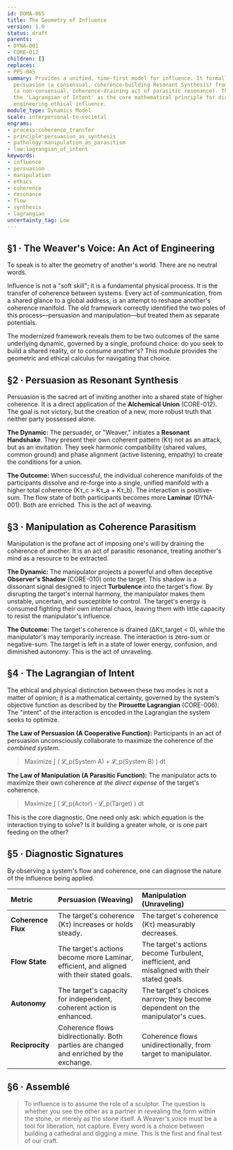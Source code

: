 ```yaml
---
id: DOMA-065
title: The Geometry of Influence
version: 1.0
status: draft
parents:
- DYNA-001
- CORE-012
children: []
replaces:
- PPS-045
summary: Provides a unified, time-first model for influence. It formally distinguishes
  persuasion (a consensual, coherence-building Resonant Synthesis) from manipulation
  (a non-consensual, coherence-draining act of parasitic resonance). The module establishes
  the 'Lagrangian of Intent' as the core mathematical principle for diagnosing and
  engineering ethical influence.
module_type: Dynamics Model
scale: interpersonal-to-societal
engrams:
- process:coherence_transfer
- principle:persuasion_as_synthesis
- pathology:manipulation_as_parasitism
- law:lagrangian_of_intent
keywords:
- influence
- persuasion
- manipulation
- ethics
- coherence
- resonance
- flow
- synthesis
- lagrangian
uncertainty_tag: Low
---
```

## §1 · The Weaver's Voice: An Act of Engineering
To speak is to alter the geometry of another's world. There are no neutral words.

Influence is not a "soft skill"; it is a fundamental physical process. It is the transfer of coherence between systems. Every act of communication, from a shared glance to a global address, is an attempt to reshape another's coherence manifold. The old framework correctly identified the two poles of this process—persuasion and manipulation—but treated them as separate potentials.

The modernized framework reveals them to be two outcomes of the same underlying dynamic, governed by a single, profound choice: do you seek to build a shared reality, or to consume another's? This module provides the geometric and ethical calculus for navigating that choice.

## §2 · Persuasion as Resonant Synthesis
Persuasion is the sacred art of inviting another into a shared state of higher coherence. It is a direct application of the **Alchemical Union** (CORE-012). The goal is not victory, but the creation of a new, more robust truth that neither party possessed alone.

**The Dynamic:** The persuader, or "Weaver," initiates a **Resonant Handshake**. They present their own coherent pattern (Kτ) not as an attack, but as an invitation. They seek harmonic compatibility (shared values, common ground) and phase alignment (active listening, empathy) to create the conditions for a union.

**The Outcome:** When successful, the individual coherence manifolds of the participants dissolve and re-forge into a single, unified manifold with a higher total coherence (Kτ_c > Kτ_a + Kτ_b). The interaction is positive-sum. The flow state of both participants becomes more **Laminar** (DYNA-001). Both are enriched. This is the act of weaving.

## §3 · Manipulation as Coherence Parasitism
Manipulation is the profane act of imposing one's will by draining the coherence of another. It is an act of parasitic resonance, treating another's mind as a resource to be extracted.

**The Dynamic:** The manipulator projects a powerful and often deceptive **Observer's Shadow** (CORE-010) onto the target. This shadow is a dissonant signal designed to inject **Turbulence** into the target's flow. By disrupting the target's internal harmony, the manipulator makes them unstable, uncertain, and susceptible to control. The target's energy is consumed fighting their own internal chaos, leaving them with little capacity to resist the manipulator's influence.

**The Outcome:** The target's coherence is drained (ΔKτ_target < 0), while the manipulator's may temporarily increase. The interaction is zero-sum or negative-sum. The target is left in a state of lower energy, confusion, and diminished autonomy. This is the act of unraveling.

## §4 · The Lagrangian of Intent
The ethical and physical distinction between these two modes is not a matter of opinion; it is a mathematical certainty, governed by the system's objective function as described by the **Pirouette Lagrangian** (CORE-006). The "intent" of the interaction is encoded in the Lagrangian the system seeks to optimize.

**The Law of Persuasion (A Cooperative Function):**
Participants in an act of persuasion unconsciously collaborate to maximize the coherence of the *combined system*.
> Maximize  ∫ ( 𝓛_p(System A) + 𝓛_p(System B) ) dt

**The Law of Manipulation (A Parasitic Function):**
The manipulator acts to maximize their own coherence *at the direct expense* of the target's coherence.
> Maximize  ∫ ( 𝓛_p(Actor) - 𝓛_p(Target) ) dt

This is the core diagnostic. One need only ask: which equation is the interaction trying to solve? Is it building a greater whole, or is one part feeding on the other?

## §5 · Diagnostic Signatures
By observing a system's flow and coherence, one can diagnose the nature of the influence being applied.

| Metric | Persuasion (Weaving) | Manipulation (Unraveling) |
| :--- | :--- | :--- |
| **Coherence Flux** | The target's coherence (Kτ) increases or holds steady. | The target's coherence (Kτ) measurably decreases. |
| **Flow State** | The target's actions become more Laminar, efficient, and aligned with their stated goals. | The target's actions become Turbulent, inefficient, and misaligned with their stated goals. |
| **Autonomy** | The target's capacity for independent, coherent action is enhanced. | The target's choices narrow; they become dependent on the manipulator's cues. |
| **Reciprocity** | Coherence flows bidirectionally. Both parties are changed and enriched by the exchange. | Coherence flows unidirectionally, from target to manipulator. |

## §6 · Assemblé
> To influence is to assume the role of a sculptor. The question is whether you see the other as a partner in revealing the form within the stone, or merely as the stone itself. A Weaver's voice must be a tool for liberation, not capture. Every word is a choice between building a cathedral and digging a mine. This is the first and final test of our craft.

```